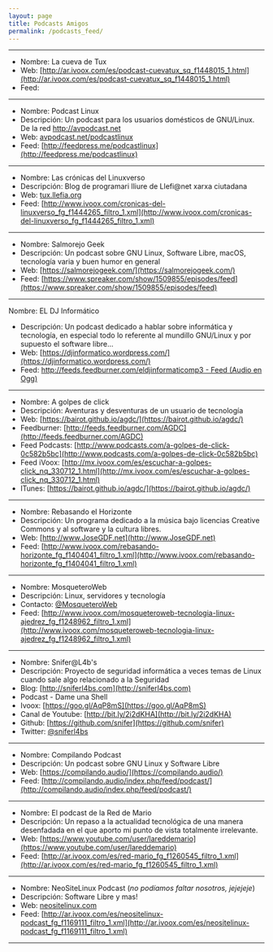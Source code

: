 ```yaml
---
layout: page
title: Podcasts Amigos
permalink: /podcasts_feed/
---
```


---

* Nombre: La cueva de Tux
* Web: [http://ar.ivoox.com/es/podcast-cuevatux_sq_f1448015_1.html](http://ar.ivoox.com/es/podcast-cuevatux_sq_f1448015_1.html)
* Feed: []()

---

* Nombre: Podcast Linux
* Descripción: Un podcast para los usuarios domésticos de GNU/Linux. De la red http://avpodcast.net 
* Web: [avpodcast.net/podcastlinux](avpodcast.net/podcastlinux)
* Feed: [http://feedpress.me/podcastlinux](http://feedpress.me/podcastlinux)

---

* Nombre: Las crónicas del Linuxverso
* Descripción: Blog de programari lliure de Llefi@net xarxa ciutadana  
* Web: [tux.llefia.org](tux.llefia.org)
* Feed: [http://www.ivoox.com/cronicas-del-linuxverso_fg_f1444265_filtro_1.xml](http://www.ivoox.com/cronicas-del-linuxverso_fg_f1444265_filtro_1.xml)

---

* Nombre: Salmorejo Geek
* Descripción: Un podcast sobre GNU Linux, Software Libre, macOS, tecnología varia y buen humor en general
* Web: [https://salmorejogeek.com/](https://salmorejogeek.com/)
* Feed: [https://www.spreaker.com/show/1509855/episodes/feed](https://www.spreaker.com/show/1509855/episodes/feed)

---

Nombre: EL DJ Informático
* Descripción: Un podcast dedicado a hablar sobre informática y tecnología, en especial todo lo referente al mundillo GNU/Linux y por supuesto el software libre...
* Web: [https://djinformatico.wordpress.com/](https://djinformatico.wordpress.com/)
* Feed: [http://feeds.feedburner.com/eldjinformaticomp3  - Feed (Audio en Ogg)](http://feeds.feedburner.com/eldjinformaticoogg)

---

* Nombre: A golpes de click
* Descripción: Aventuras y desventuras de un usuario de tecnología
* Web: [https://bairot.github.io/agdc/](https://bairot.github.io/agdc/)
* Feedburner: [http://feeds.feedburner.com/AGDC](http://feeds.feedburner.com/AGDC)
* Feed Podcasts: [http://www.podcasts.com/a-golpes-de-click-0c582b5bc](http://www.podcasts.com/a-golpes-de-click-0c582b5bc)
* Feed iVoox: [http://mx.ivoox.com/es/escuchar-a-golpes-click_nq_330712_1.html](http://mx.ivoox.com/es/escuchar-a-golpes-click_nq_330712_1.html)
* ITunes: [https://bairot.github.io/agdc/](https://bairot.github.io/agdc/)

---

* Nombre: Rebasando el Horizonte 
* Descripción: Un programa dedicado a la música bajo licencias Creative Commons y al software y la cultura libres.
* Web: [http://www.JoseGDF.net](http://www.JoseGDF.net)
* Feed: [http://www.ivoox.com/rebasando-horizonte_fg_f1404041_filtro_1.xml](http://www.ivoox.com/rebasando-horizonte_fg_f1404041_filtro_1.xml)

---

* Nombre: MosqueteroWeb
* Descripción: Linux, servidores y tecnología
* Contacto: [@MosqueteroWeb](https://www.twitter.com/mosqueteroweb)
* Feed: [http://www.ivoox.com/mosqueteroweb-tecnologia-linux-ajedrez_fg_f1248962_filtro_1.xml](http://www.ivoox.com/mosqueteroweb-tecnologia-linux-ajedrez_fg_f1248962_filtro_1.xml)

---

* Nombre: Snifer@L4b's 
* Descripción: Proyecto de seguridad informática a veces temas de Linux cuando sale algo relacionado a la Seguridad 
* Blog: [http://sniferl4bs.com](http://sniferl4bs.com)
* Podcast - Dame una Shell
* Ivoox: [https://goo.gl/AqP8mS](https://goo.gl/AqP8mS)
* Canal de Youtube: [http://bit.ly/2i2dKHA](http://bit.ly/2i2dKHA)
* Github: [https://github.com/snifer](https://github.com/snifer)
* Twitter: [@sniferl4bs](https://www.twitter.com/sniferl4bs)

---

* Nombre: Compilando Podcast
* Descripción: Un podcast sobre GNU Linux y Software Libre
* Web: [https://compilando.audio/](https://compilando.audio/)
* Feed: [http://compilando.audio/index.php/feed/podcast/](http://compilando.audio/index.php/feed/podcast/)

---

* Nombre: El podcast de la Red de Mario
* Descripción: Un repaso a la actualidad tecnológica de una manera desenfadada en el que aporto mi punto de vista totalmente irrelevante.
* Web: [https://www.youtube.com/user/lareddemario](https://www.youtube.com/user/lareddemario)
* Feed: [http://ar.ivoox.com/es/red-mario_fg_f1260545_filtro_1.xml](http://ar.ivoox.com/es/red-mario_fg_f1260545_filtro_1.xml)

---

* Nombre: NeoSiteLinux Podcast (_no podíamos faltar nosotros, jejejeje_)
* Descripción: Software Libre y mas! 
* Web: [neositelinux.com](neositelinux.com)
* Feed: [http://ar.ivoox.com/es/neositelinux-podcast_fg_f1169111_filtro_1.xml](http://ar.ivoox.com/es/neositelinux-podcast_fg_f1169111_filtro_1.xml)

---
